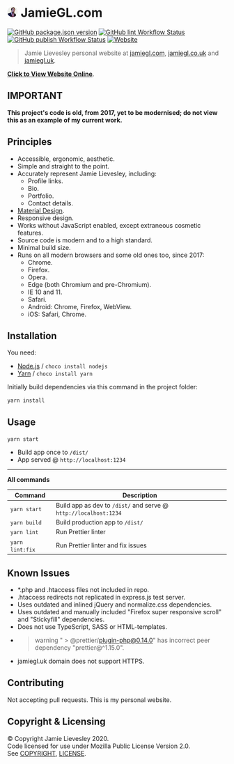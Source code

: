 ﻿# ![Logo](src/img/logo_circle_24.png) JamieGL.com

[![GitHub package.json version](https://img.shields.io/github/package-json/v/jamiegluk/jamiegl?color=blue)](https://github.com/jamiegluk/jamiegl/releases)
[![GitHub lint Workflow Status](https://img.shields.io/github/workflow/status/jamiegluk/jamiegl/Lint?label=lint)](https://github.com/jamiegluk/jamiegl/actions?query=workflow%3A%22Lint%22)
[![GitHub publish Workflow Status](https://img.shields.io/github/workflow/status/jamiegluk/jamiegl/Publish?label=publish)](https://github.com/jamiegluk/jamiegl/actions?query=workflow%3A%22Publish%22)
[![Website](https://img.shields.io/website?url=https%3A%2F%2Fjamiegl.com)](https://jamiegl.com)

> Jamie Lievesley personal website at [jamiegl.com](https://jamiegl.com), [jamiegl.co.uk](https://jamiegl.co.uk) and [jamiegl.uk](http://jamiegl.uk).

**[Click to View Website Online](https://jamiegl.com)**.

## IMPORTANT

**This project's code is old, from 2017, yet to be modernised; do not view this as an example of my current work.**

## Principles

- Accessible, ergonomic, aesthetic.
- Simple and straight to the point.
- Accurately represent Jamie Lievesley, including:
  - Profile links.
  - Bio.
  - Portfolio.
  - Contact details.
- [Material Design](https://material.io/).
- Responsive design.
- Works without JavaScript enabled, except extraneous cosmetic features.
- Source code is modern and to a high standard.
- Minimal build size.
- Runs on all modern browsers and some old ones too, since 2017:
  - Chrome.
  - Firefox.
  - Opera.
  - Edge (both Chromium and pre-Chromium).
  - IE 10 and 11.
  - Safari.
  - Android: Chrome, Firefox, WebView.
  - iOS: Safari, Chrome.

## Installation

You need:

- [Node.js](https://nodejs.org) / `choco install nodejs`
- [Yarn](https://yarnpkg.com/) / `choco install yarn`

Initially build dependencies via this command in the project folder:

```
yarn install
```

## Usage

`yarn start`

- Build app once to `/dist/`
- App served @ `http://localhost:1234`

---

**All commands**

| Command         | Description                                                      |
| --------------- | ---------------------------------------------------------------- |
| `yarn start`    | Build app as dev to `/dist/` and serve @ `http://localhost:1234` |
| `yarn build`    | Build production app to `/dist/`                                 |
| `yarn lint`     | Run Prettier linter                                              |
| `yarn lint:fix` | Run Prettier linter and fix issues                               |

## Known Issues

- \*.php and .htaccess files not included in repo.
- .htaccess redirects not replicated in express.js test server.
- Uses outdated and inlined jQuery and normalize.css dependencies.
- Uses outdated and manually included "Firefox super responsive scroll" and "Stickyfill" dependencies.
- Does not use TypeScript, SASS or HTML-templates.
- > warning " > @prettier/plugin-php@0.14.0" has incorrect peer dependency "prettier@^1.15.0".
- jamiegl.uk domain does not support HTTPS.

## Contributing

Not accepting pull requests. This is my personal website.

## Copyright & Licensing

© Copyright Jamie Lievesley 2020.  
Code licensed for use under Mozilla Public License Version 2.0.  
See [COPYRIGHT](COPYRIGHT.md), [LICENSE](LICENSE).
